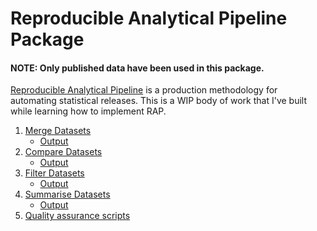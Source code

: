 # Reproducible Analytical Pipeline Package

#### NOTE: Only published data have been used in this package.

[Reproducible Analytical Pipeline](https://dataingovernment.blog.gov.uk/2017/03/27/reproducible-analytical-pipeline/)
is a production methodology for automating statistical releases. This is a WIP body of work that I've built while learning how to implement RAP.

1. [Merge Datasets](https://github.com/Marie-L/PublicationScripts/blob/main/merge_csv.ipynb)
    - [Output](https://github.com/Marie-L/PublicationScripts/blob/main/test_merge.csv)
1. [Compare Datasets](https://github.com/Marie-L/PublicationScripts/blob/main/compareData.ipynb)
    - [Output](https://github.com/Marie-L/PublicationScripts/blob/main/Excel_diff.xlsx)
1. [Filter Datasets](https://github.com/Marie-L/PublicationScripts/blob/main/Filter.ipynb)
    - [Output](#)
1. [Summarise Datasets]()
    - [Output](#)
1. [Quality assurance scripts](https://github.com/Marie-L/PublicationScripts/blob/main/quality_assurance.ipynb)
